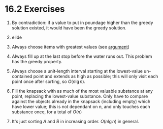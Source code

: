# 16.2 Exercises

1. By contradiction: if a value to put in poundage higher than the greedy solution existed, it would have been the greedy solution.

2. elide

3. Always choose items with greatest values (see [argument](https://walkccc.github.io/CLRS/Chap16/16.2/))

4. Always fill up at the last stop before the water runs out. This problem has the greedy property.

5. Always choose a unit-length interval starting at the lowest-value un-contained point and extends as high as possible; this will only visit each point once after sorting, so $O( n\lg n )$.

6. Fill the knapsack with as much of the most valuable substance at any point, replacing the lowest-value substance. Only have to compare against the objects already in the knapsack (including empty) which have lower value; this is not dependant on n, and only touches each substance once, for a total of $O(n)$

7. It's just sorting $A$ and $B$ in increasing order. $O(n\lg n)$ in general.